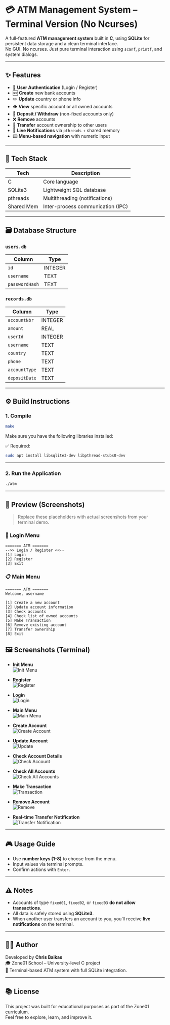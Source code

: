 # 💳 ATM Management System – Terminal Version (No Ncurses)

A full-featured **ATM management system** built in **C**, using **SQLite** for persistent data storage and a clean terminal interface.  
No GUI. No ncurses. Just pure terminal interaction using `scanf`, `printf`, and system dialogs.

---

## ✨ Features

- 🔐 **User Authentication** (Login / Register)
- 🆕 **Create** new bank accounts
- ✏️ **Update** country or phone info
- 👁️ **View** specific account or all owned accounts
- 💸 **Deposit / Withdraw** (non-fixed accounts only)
- ❌ **Remove** accounts
- 🔀 **Transfer** account ownership to other users
- 🔔 **Live Notifications** via `pthreads` + shared memory
- ⌨️ **Menu-based navigation** with numeric input

---

## 💠 Tech Stack

| Tech       | Description                      |
|------------|----------------------------------|
| C          | Core language                    |
| SQLite3    | Lightweight SQL database         |
| pthreads   | Multithreading (notifications)   |
| Shared Mem | Inter-process communication (IPC) |

---

## 🗃️ Database Structure

### `users.db`
| Column       | Type    |
|--------------|---------|
| `id`         | INTEGER |
| `username`   | TEXT    |
| `passwordHash` | TEXT |

### `records.db`
| Column       | Type    |
|--------------|---------|
| `accountNbr` | INTEGER |
| `amount`     | REAL    |
| `userId`     | INTEGER |
| `username`   | TEXT    |
| `country`    | TEXT    |
| `phone`      | TEXT    |
| `accountType`| TEXT    |
| `depositDate`| TEXT    |

---

## ⚙️ Build Instructions

### 1. Compile

```bash
make
```

Make sure you have the following libraries installed:

✅ Required:

```bash
sudo apt install libsqlite3-dev libpthread-stubs0-dev
```

---

### 2. Run the Application

```bash
./atm
```

---

## 📸 Preview (Screenshots)

> Replace these placeholders with actual screenshots from your terminal demo.

### 🔐 Login Menu

```
======= ATM =======
-->> Login / Register <<--
[1] Login
[2] Register
[3] Exit
```

### 📋 Main Menu

```
======= ATM =======
Welcome, username

[1] Create a new account
[2] Update account information
[3] Check accounts
[4] Check list of owned accounts
[5] Make Transaction
[6] Remove existing account
[7] Transfer ownership
[8] Exit
```

## 🖼️ Screenshots (Terminal)

- **Init Menu**  
  ![Init Menu](screenshots/1.init_menu_terminal.png)

- **Register**  
  ![Register](screenshots/2.register_menu_terminal.png)

- **Login**  
  ![Login](screenshots/3.login_menu_terminal.png)

- **Main Menu**  
  ![Main Menu](screenshots/4.main_menu_terminal.png)

- **Create Account**  
  ![Create Account](screenshots/5.create_account_terminal.png)

- **Update Account**  
  ![Update](screenshots/6.update_menu_terminal.png)

- **Check Account Details**  
  ![Check Account](screenshots/7.check_account_terminal.png)

- **Check All Accounts**  
  ![Check All Accounts](screenshots/8.check_all_accounts_terminal.png)

- **Make Transaction**  
  ![Transaction](screenshots/9.make_transaction_terminal.png)

- **Remove Account**  
  ![Remove](screenshots/10.remove_menu_terminal.png)

- **Real-time Transfer Notification**  
  ![Transfer Notification](screenshots/11.transfer_real_time_terminal.png)


---

## 🎮 Usage Guide

- Use **number keys (1-8)** to choose from the menu.
- Input values via terminal prompts.
- Confirm actions with `Enter`.

---

## ⚠️ Notes

- Accounts of type `fixed01`, `fixed02`, or `fixed03` **do not allow transactions**.
- All data is safely stored using **SQLite3**.
- When another user transfers an account to you, you’ll receive **live notifications** on the terminal.

---

## 👨‍💻 Author

Developed by **Chris Baikas**  
🎓 Zone01 School – University-level C project  
📁 Terminal-based ATM system with full SQLite integration.

---

## 📚 License

This project was built for educational purposes as part of the Zone01 curriculum.  
Feel free to explore, learn, and improve it.